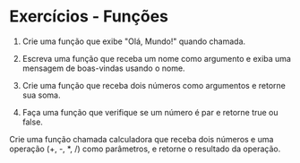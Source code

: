# Exercícios - Funções

1. Crie uma função que exibe "Olá, Mundo!" quando chamada.

2. Escreva uma função que receba um nome como argumento e exiba uma mensagem de boas-vindas usando o nome.

3. Crie uma função que receba dois números como argumentos e retorne sua soma.

4. Faça uma função que verifique se um número é par e retorne true ou false.

Crie uma função chamada calculadora que receba dois números e uma operação (+, -, *, /) como parâmetros, e retorne o resultado da operação.